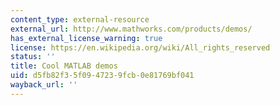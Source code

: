 ```yaml
---
content_type: external-resource
external_url: http://www.mathworks.com/products/demos/
has_external_license_warning: true
license: https://en.wikipedia.org/wiki/All_rights_reserved
status: ''
title: Cool MATLAB demos
uid: d5fb82f3-5f09-4723-9fcb-0e81769bf041
wayback_url: ''
---
```

